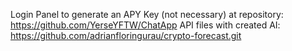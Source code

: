 Login Panel to generate an APY Key (not necessary) at repository: https://github.com/YerseYFTW/ChatApp
API files with created AI: https://github.com/adrianfloringurau/crypto-forecast.git
